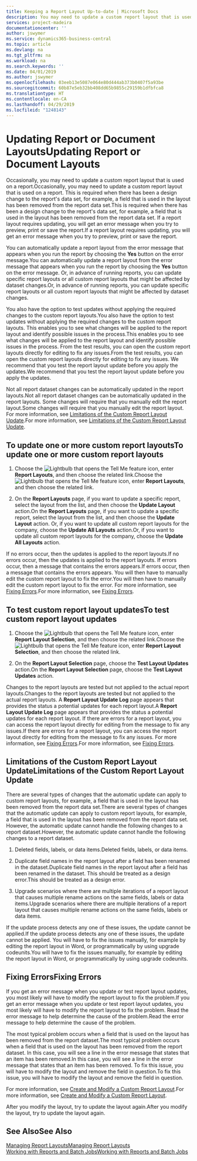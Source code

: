 ```yaml
---
title: Keeping a Report Layout Up-to-date | Microsoft Docs
description: You may need to update a custom report layout that is used on a report. This is required when there has been a design change to the report's data set, for example, a field that is used in the layout has been removed from the report data set.
services: project-madeira
documentationcenter: ''
author: jswymer
ms.service: dynamics365-business-central
ms.topic: article
ms.devlang: na
ms.tgt_pltfrm: na
ms.workload: na
ms.search.keywords: ''
ms.date: 04/01/2019
ms.author: jswymer
ms.openlocfilehash: 03eeb13e5087e064e80d444ab373b0407f5a93be
ms.sourcegitcommit: 60b87e5eb32bb408dd65b9855c29159b1dfbfca8
ms.translationtype: HT
ms.contentlocale: en-CA
ms.lasthandoff: 04/29/2019
ms.locfileid: "1248143"
---
```

# <a name="updating-report-or-document-layouts"></a><span data-ttu-id="bc12e-104">Updating Report or Document Layouts</span><span class="sxs-lookup"><span data-stu-id="bc12e-104">Updating Report or Document Layouts</span></span>
<span data-ttu-id="bc12e-105">Occasionally, you may need to update a custom report layout that is used on a report.</span><span class="sxs-lookup"><span data-stu-id="bc12e-105">Occasionally, you may need to update a custom report layout that is used on a report.</span></span> <span data-ttu-id="bc12e-106">This is required when there has been a design change to the report's data set, for example, a field that is used in the layout has been removed from the report data set.</span><span class="sxs-lookup"><span data-stu-id="bc12e-106">This is required when there has been a design change to the report's data set, for example, a field that is used in the layout has been removed from the report data set.</span></span> <span data-ttu-id="bc12e-107">If a report layout requires updating, you will get an error message when you try to preview, print or save the report.</span><span class="sxs-lookup"><span data-stu-id="bc12e-107">If a report layout requires updating, you will get an error message when you try to preview, print or save the report.</span></span>  

<span data-ttu-id="bc12e-108">You can automatically update a report layout from the error message that appears when you run the report by choosing the **Yes** button on the error message.</span><span class="sxs-lookup"><span data-stu-id="bc12e-108">You can automatically update a report layout from the error message that appears when you run the report by choosing the **Yes** button on the error message.</span></span> <span data-ttu-id="bc12e-109">Or, in advance of running reports, you can update specific report layouts or all custom report layouts that might be affected by dataset changes.</span><span class="sxs-lookup"><span data-stu-id="bc12e-109">Or, in advance of running reports, you can update specific report layouts or all custom report layouts that might be affected by dataset changes.</span></span>  

<span data-ttu-id="bc12e-110">You also have the option to test updates without applying the required changes to the custom report layouts.</span><span class="sxs-lookup"><span data-stu-id="bc12e-110">You also have the option to test updates without applying the required changes to the custom report layouts.</span></span> <span data-ttu-id="bc12e-111">This enables you to see what changes will be applied to the report layout and identify possible issues in the process.</span><span class="sxs-lookup"><span data-stu-id="bc12e-111">This enables you to see what changes will be applied to the report layout and identify possible issues in the process.</span></span> <span data-ttu-id="bc12e-112">From the test results, you can open the custom report layouts directly for editing to fix any issues.</span><span class="sxs-lookup"><span data-stu-id="bc12e-112">From the test results, you can open the custom report layouts directly for editing to fix any issues.</span></span> <span data-ttu-id="bc12e-113">We recommend that you test the report layout update before you apply the updates.</span><span class="sxs-lookup"><span data-stu-id="bc12e-113">We recommend that you test the report layout update before you apply the updates.</span></span>  

<span data-ttu-id="bc12e-114">Not all report dataset changes can be automatically updated in the report layouts.</span><span class="sxs-lookup"><span data-stu-id="bc12e-114">Not all report dataset changes can be automatically updated in the report layouts.</span></span> <span data-ttu-id="bc12e-115">Some changes will require that you manually edit the report layout.</span><span class="sxs-lookup"><span data-stu-id="bc12e-115">Some changes will require that you manually edit the report layout.</span></span> <span data-ttu-id="bc12e-116">For more information, see [Limitations of the Custom Report Layout Update](ui-update-report-layouts.md#UpdateLimitations).</span><span class="sxs-lookup"><span data-stu-id="bc12e-116">For more information, see [Limitations of the Custom Report Layout Update](ui-update-report-layouts.md#UpdateLimitations).</span></span>  

## <a name="to-update-one-or-more-custom-report-layouts"></a><span data-ttu-id="bc12e-117">To update one or more custom report layouts</span><span class="sxs-lookup"><span data-stu-id="bc12e-117">To update one or more custom report layouts</span></span>  

1.  <span data-ttu-id="bc12e-118">Choose the ![Lightbulb that opens the Tell Me feature](media/ui-search/search_small.png "Tell me what you want to do") icon, enter **Report Layouts**, and then choose the related link.</span><span class="sxs-lookup"><span data-stu-id="bc12e-118">Choose the ![Lightbulb that opens the Tell Me feature](media/ui-search/search_small.png "Tell me what you want to do") icon, enter **Report Layouts**, and then choose the related link.</span></span>  

2.  <span data-ttu-id="bc12e-119">On the **Report Layouts** page, if you want to update a specific report, select the layout from the list, and then choose the **Update Layout** action.</span><span class="sxs-lookup"><span data-stu-id="bc12e-119">On the **Report Layouts** page, if you want to update a specific report, select the layout from the list, and then choose the **Update Layout** action.</span></span> <span data-ttu-id="bc12e-120">Or, if you want to update all custom report layouts for the company, choose the **Update All Layouts** action.</span><span class="sxs-lookup"><span data-stu-id="bc12e-120">Or, if you want to update all custom report layouts for the company, choose the **Update All Layouts** action.</span></span>  

<span data-ttu-id="bc12e-121">If no errors occur, then the updates is applied to the report layouts.</span><span class="sxs-lookup"><span data-stu-id="bc12e-121">If no errors occur, then the updates is applied to the report layouts.</span></span> <span data-ttu-id="bc12e-122">If errors occur, then a message that contains the errors appears.</span><span class="sxs-lookup"><span data-stu-id="bc12e-122">If errors occur, then a message that contains the errors appears.</span></span> <span data-ttu-id="bc12e-123">You will then have to manually edit the custom report layout to fix the error.</span><span class="sxs-lookup"><span data-stu-id="bc12e-123">You will then have to manually edit the custom report layout to fix the error.</span></span> <span data-ttu-id="bc12e-124">For more information, see [Fixing Errors](ui-update-report-layouts.md#FixErrors).</span><span class="sxs-lookup"><span data-stu-id="bc12e-124">For more information, see [Fixing Errors](ui-update-report-layouts.md#FixErrors).</span></span>  

## <a name="to-test-custom-report-layout-updates"></a><span data-ttu-id="bc12e-125">To test custom report layout updates</span><span class="sxs-lookup"><span data-stu-id="bc12e-125">To test custom report layout updates</span></span>  

1.  <span data-ttu-id="bc12e-126">Choose the ![Lightbulb that opens the Tell Me feature](media/ui-search/search_small.png "Tell me what you want to do") icon, enter **Report Layout Selection**, and then choose the related link.</span><span class="sxs-lookup"><span data-stu-id="bc12e-126">Choose the ![Lightbulb that opens the Tell Me feature](media/ui-search/search_small.png "Tell me what you want to do") icon, enter **Report Layout Selection**, and then choose the related link.</span></span>  

2.  <span data-ttu-id="bc12e-127">On the **Report Layout Selection** page, choose the **Test Layout Updates** action.</span><span class="sxs-lookup"><span data-stu-id="bc12e-127">On the **Report Layout Selection** page, choose the **Test Layout Updates** action.</span></span>  

 <span data-ttu-id="bc12e-128">Changes to the report layouts are tested but not applied to the actual report layouts.</span><span class="sxs-lookup"><span data-stu-id="bc12e-128">Changes to the report layouts are tested but not applied to the actual report layouts.</span></span> <span data-ttu-id="bc12e-129">A **Report Layout Update Log** page appears that provides the status a potential updates for each report layout.</span><span class="sxs-lookup"><span data-stu-id="bc12e-129">A **Report Layout Update Log** page appears that provides the status a potential updates for each report layout.</span></span> <span data-ttu-id="bc12e-130">If there are errors for a report layout, you can access the report layout directly for editing from the message to fix any issues.</span><span class="sxs-lookup"><span data-stu-id="bc12e-130">If there are errors for a report layout, you can access the report layout directly for editing from the message to fix any issues.</span></span> <span data-ttu-id="bc12e-131">For more information, see [Fixing Errors](ui-update-report-layouts.md#FixErrors).</span><span class="sxs-lookup"><span data-stu-id="bc12e-131">For more information, see [Fixing Errors](ui-update-report-layouts.md#FixErrors).</span></span>  

##  <a name="UpdateLimitations"></a> <span data-ttu-id="bc12e-132">Limitations of the Custom Report Layout Update</span><span class="sxs-lookup"><span data-stu-id="bc12e-132">Limitations of the Custom Report Layout Update</span></span>  
 <span data-ttu-id="bc12e-133">There are several types of changes that the automatic update can apply to custom report layouts, for example, a field that is used in the layout has been removed from the report data set.</span><span class="sxs-lookup"><span data-stu-id="bc12e-133">There are several types of changes that the automatic update can apply to custom report layouts, for example, a field that is used in the layout has been removed from the report data set.</span></span> <span data-ttu-id="bc12e-134">However, the automatic update cannot handle the following changes to a report dataset.</span><span class="sxs-lookup"><span data-stu-id="bc12e-134">However, the automatic update cannot handle the following changes to a report dataset.</span></span>  

1.  <span data-ttu-id="bc12e-135">Deleted fields, labels, or data items.</span><span class="sxs-lookup"><span data-stu-id="bc12e-135">Deleted fields, labels, or data items.</span></span>  

2.  <span data-ttu-id="bc12e-136">Duplicate field names in the report layout after a field has been renamed in the dataset.</span><span class="sxs-lookup"><span data-stu-id="bc12e-136">Duplicate field names in the report layout after a field has been renamed in the dataset.</span></span> <span data-ttu-id="bc12e-137">This should be treated as a design error.</span><span class="sxs-lookup"><span data-stu-id="bc12e-137">This should be treated as a design error.</span></span>  

3.  <span data-ttu-id="bc12e-138">Upgrade scenarios where there are multiple iterations of a report layout that causes multiple rename actions on the same fields, labels or data items.</span><span class="sxs-lookup"><span data-stu-id="bc12e-138">Upgrade scenarios where there are multiple iterations of a report layout that causes multiple rename actions on the same fields, labels or data items.</span></span>  

 <span data-ttu-id="bc12e-139">If the update process detects any one of these issues, the update cannot be applied.</span><span class="sxs-lookup"><span data-stu-id="bc12e-139">If the update process detects any one of these issues, the update cannot be applied.</span></span> <span data-ttu-id="bc12e-140">You will have to fix the issues manually, for example by editing the report layout in Word, or programmatically by using upgrade codeunits.</span><span class="sxs-lookup"><span data-stu-id="bc12e-140">You will have to fix the issues manually, for example by editing the report layout in Word, or programmatically by using upgrade codeunits.</span></span>  

##  <a name="FixErrors"></a> <span data-ttu-id="bc12e-141">Fixing Errors</span><span class="sxs-lookup"><span data-stu-id="bc12e-141">Fixing Errors</span></span>  
 <span data-ttu-id="bc12e-142">If you get an error message when you update or test report layout updates, you most likely will have to modify the report layout to fix the problem.</span><span class="sxs-lookup"><span data-stu-id="bc12e-142">If you get an error message when you update or test report layout updates, you most likely will have to modify the report layout to fix the problem.</span></span> <span data-ttu-id="bc12e-143">Read the error message to help determine the cause of the problem.</span><span class="sxs-lookup"><span data-stu-id="bc12e-143">Read the error message to help determine the cause of the problem.</span></span>  

 <span data-ttu-id="bc12e-144">The most typical problem occurs when a field that is used on the layout has been removed from the report dataset.</span><span class="sxs-lookup"><span data-stu-id="bc12e-144">The most typical problem occurs when a field that is used on the layout has been removed from the report dataset.</span></span> <span data-ttu-id="bc12e-145">In this case, you will see a line in the error message that states that an item has been removed.</span><span class="sxs-lookup"><span data-stu-id="bc12e-145">In this case, you will see a line in the error message that states that an item has been removed.</span></span> <span data-ttu-id="bc12e-146">To fix this issue, you will have to modify the layout and remove the field in question.</span><span class="sxs-lookup"><span data-stu-id="bc12e-146">To fix this issue, you will have to modify the layout and remove the field in question.</span></span>  

 <span data-ttu-id="bc12e-147">For more information, see [Create and Modify a Custom Report Layout](ui-how-create-custom-report-layout.md#ModifyCustomLayout).</span><span class="sxs-lookup"><span data-stu-id="bc12e-147">For more information, see [Create and Modify a Custom Report Layout](ui-how-create-custom-report-layout.md#ModifyCustomLayout).</span></span>  

 <span data-ttu-id="bc12e-148">After you modify the layout, try to update the layout again.</span><span class="sxs-lookup"><span data-stu-id="bc12e-148">After you modify the layout, try to update the layout again.</span></span>  

## <a name="see-also"></a><span data-ttu-id="bc12e-149">See Also</span><span class="sxs-lookup"><span data-stu-id="bc12e-149">See Also</span></span>  
 [<span data-ttu-id="bc12e-150">Managing Report Layouts</span><span class="sxs-lookup"><span data-stu-id="bc12e-150">Managing Report Layouts</span></span>](ui-manage-report-layouts.md)  
 [<span data-ttu-id="bc12e-151">Working with Reports and Batch Jobs</span><span class="sxs-lookup"><span data-stu-id="bc12e-151">Working with Reports and Batch Jobs</span></span>](ui-work-report.md)  
